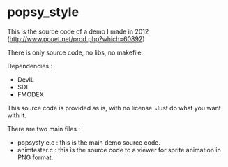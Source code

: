# popsy_style

This is the source code of a demo I made in 2012 (http://www.pouet.net/prod.php?which=60892)

There is only source code, no libs, no makefile.

Dependencies :
- DevIL
- SDL
- FMODEX

This source code is provided as is, with no license. Just do what you want with it.

There are two main files :
- popsystyle.c : this is the main demo source code.
- animtester.c : this is the source code to a viewer for sprite animation in PNG format.

